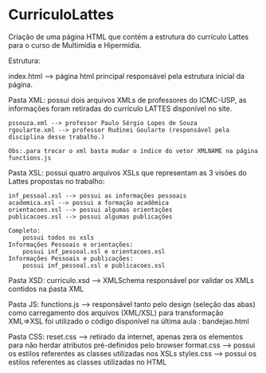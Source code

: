 # CurriculoLattes
Criação de uma página HTML que contém a estrutura do currículo Lattes para o curso de Multimídia e Hipermídia.

Estrutura:

index.html --> página html principal responsável pela estrutura inicial da página.

Pasta XML: 
	possui dois arquivos XMLs de professores do ICMC-USP, 
	as informações foram retiradas do currículo LATTES disponível no site.

	pssouza.xml --> professor Paulo Sérgio Lopes de Souza
	rgoularte.xml --> professor Rudinei Goularte (responsável pela disciplina desse trabalho.)

	Obs:.para trocar o xml basta mudar o índice do vetor XMLNAME na página functions.js

Pasta XSL:
	possui quatro arquivos XSLs que representam as 3 visões do Lattes propostas no trabalho:

	inf_pessoal.xsl --> possui as informações pessoais
	academica.xsl --> possui a formação acadêmica
	orientacoes.xsl --> possui algumas orientações 
	publicacoes.xsl --> possui algumas publicações 	

	Completo: 
		possui todos os xsls
	Informações Pessoais e orientações:
		possui inf_pessoal.xsl e orientacoes.xsl
	Informações Pessoais e publicações:
		possui inf_pessoal.xsl e publicacoes.xsl

Pasta XSD:
	curriculo.xsd --> XMLSchema responsável por validar os XMLs contidos na ṕasta XML

Pasta JS:
	functions.js --> responsável tanto pelo design (seleção das abas) como carregamento dos arquivos (XML/XSL)
					para transformação XML=>XSL foi utilizado o código disponível na última aula : bandejao.html

Pasta CSS:
	reset.css --> retirado da internet, apenas zera os elementos para não herdar atributos pré-definidos pelo browser
	format.css --> possui os estilos referentes as classes utilizadas nos XSLs
	styles.css --> possui os estilos referentes as classes utilizadas no HTML
